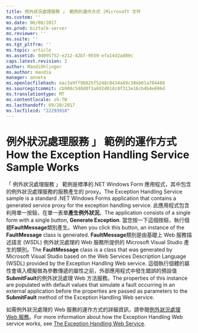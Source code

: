 ```yaml
---
title: 例外狀況處理服務 」 範例的運作方式 |Microsoft 文件
ms.custom: ''
ms.date: 06/08/2017
ms.prod: biztalk-server
ms.reviewer: ''
ms.suite: ''
ms.tgt_pltfrm: ''
ms.topic: article
ms.assetid: 0d095752-e212-42bf-9559-efa14d2ad09c
caps.latest.revision: 2
author: MandiOhlinger
ms.author: mandia
manager: anneta
ms.openlocfilehash: eac3a9ff96025f5248c0434a69c38eb01a704488
ms.sourcegitcommit: cb908c540d8f1a692d01dc8f313e16cb4b4e696d
ms.translationtype: MT
ms.contentlocale: zh-TW
ms.lasthandoff: 09/20/2017
ms.locfileid: "22293918"
---
```

# <a name="how-the-exception-handling-service-sample-works"></a><span data-ttu-id="0be78-102">例外狀況處理服務 」 範例的運作方式</span><span class="sxs-lookup"><span data-stu-id="0be78-102">How the Exception Handling Service Sample Works</span></span>
<span data-ttu-id="0be78-103">「 例外狀況處理服務 」 範例是標準的.NET Windows Form 應用程式，其中包含的例外狀況處理服務的服務產生的 proxy。</span><span class="sxs-lookup"><span data-stu-id="0be78-103">The Exception Handling Service sample is a standard .NET Windows Forms application that contains a generated service proxy for the exception handling service.</span></span> <span data-ttu-id="0be78-104">此應用程式包含利用單一按鈕，在單一表單**產生例外狀況**。</span><span class="sxs-lookup"><span data-stu-id="0be78-104">The application consists of a single form with a single button, **Generate Exception**.</span></span> <span data-ttu-id="0be78-105">當您按一下這個按鈕，執行個體**FaultMessage**類別產生。</span><span class="sxs-lookup"><span data-stu-id="0be78-105">When you click this button, an instance of the **FaultMessage** class is generated.</span></span> <span data-ttu-id="0be78-106">**FaultMessage**類別是由基礎上 Web 服務描述語言 (WSDL) 例外狀況處理的 Web 服務所提供的 Microsoft Visual Studio 產生的類別。</span><span class="sxs-lookup"><span data-stu-id="0be78-106">The **FaultMessage** class is a class that was generated by Microsoft Visual Studio based on the Web Services Description Language (WSDL) provided by the Exception Handling Web service.</span></span> <span data-ttu-id="0be78-107">這個執行個體的屬性會填入模擬做為參數傳遞的屬性之前，外部應用程式中發生錯誤的預設值**SubmitFault**的例外狀況處理 Web 方法服務。</span><span class="sxs-lookup"><span data-stu-id="0be78-107">The properties of this instance are populated with default values that simulate a fault occurring in an external application before the properties are passed as parameters to the **SubmitFault** method of the Exception Handling Web service.</span></span>  
  
 <span data-ttu-id="0be78-108">如需例外狀況處理的 Web 服務的運作方式的詳細資訊，請參閱[例外狀況處理 Web 服務](../esb-toolkit/the-exception-handling-web-service.md)。</span><span class="sxs-lookup"><span data-stu-id="0be78-108">For more information about how the Exception Handling Web service works, see [The Exception Handling Web Service](../esb-toolkit/the-exception-handling-web-service.md).</span></span>